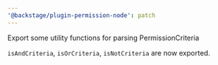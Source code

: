 ```yaml
---
'@backstage/plugin-permission-node': patch
---
```


Export some utility functions for parsing PermissionCriteria

`isAndCriteria`, `isOrCriteria`, `isNotCriteria` are now exported.
